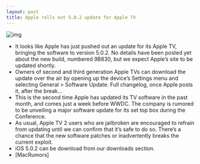 ```yaml
---
layout: post
title: Apple rolls out 5.0.2 update for Apple TV
---
```

![img](http://media.idownloadblog.com/wp-content/uploads/2012/05/apple-tv-menu.jpg)
* It looks like Apple has just pushed out an update for its Apple TV, bringing the software to version 5.0.2. No details have been posted yet about the new build, numbered 9B830, but we expect Apple’s site to be updated shortly.
* Owners of second and third generation Apple TVs can download the update over the air by opening up the device’s Settings menu and selecting General > Software Update. Full changelog, once Apple posts it, after the break…
* This is the second time Apple has updated its TV software in the past month, and comes just a week before WWDC. The company is rumored to be unveiling a major software update for its set top box during the Conference.
* As usual, Apple TV 2 users who are jailbroken are encouraged to refrain from updating until we can confirm that it’s safe to do so. There’s a chance that the new software patches or inadvertently breaks the current exploit.
* iOS 5.0.2 can be download from our downloads section.
* [MacRumors]

